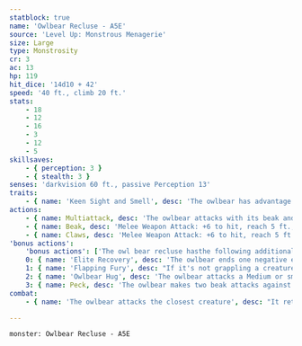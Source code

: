 ```yaml
---
statblock: true
name: 'Owlbear Recluse - A5E'
source: 'Level Up: Monstrous Menagerie'
size: Large
type: Monstrosity
cr: 3
ac: 13
hp: 119
hit_dice: '14d10 + 42'
speed: '40 ft., climb 20 ft.'
stats:
    - 18
    - 12
    - 16
    - 3
    - 12
    - 5
skillsaves:
    - { perception: 3 }
    - { stealth: 3 }
senses: 'darkvision 60 ft., passive Perception 13'
traits:
    - { name: 'Keen Sight and Smell', desc: 'The owlbear has advantage on Perception checks that rely on sight or smell.' }
actions:
    - { name: Multiattack, desc: 'The owlbear attacks with its beak and claws.' }
    - { name: Beak, desc: 'Melee Weapon Attack: +6 to hit, reach 5 ft., one target. Hit: 9 (1d10 + 4) piercing damage.' }
    - { name: Claws, desc: 'Melee Weapon Attack: +6 to hit, reach 5 ft., one target. Hit: 13 (2d8 + 4) slashing damage.' }
'bonus actions':
    'bonus actions': ['The owl bear recluse hasthe following additional bonus actions, which it uses only while bloodied:']
    0: { name: 'Elite Recovery', desc: 'The owlbear ends one negative effect currently affecting it. It can use this bonus action as long as it has at least 1 hit point, even while unconscious or incapacitated.' }
    1: { name: 'Flapping Fury', desc: "If it's not grappling a creature, the owlbear jumps up to half its Speed without provoking opportunity attacks and then makes a claws attack with advantage." }
    2: { name: 'Owlbear Hug', desc: 'The owlbear attacks a Medium or smaller creature with its claws. On a hit, the target is grappled (escape DC 14). Until this grapple ends, the target is restrained. The owlbear can grapple one creature at a time.' }
    3: { name: Peck, desc: 'The owlbear makes two beak attacks against a creature it is grappling.' }
combat:
    - { name: 'The owlbear attacks the closest creature', desc: "It retreats if it's bloodied and not within 5 feet of an enemy." }

---
```

```statblock
monster: Owlbear Recluse - A5E
```
